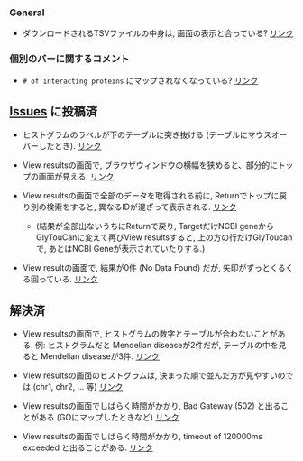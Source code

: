 ### General

- ダウンロードされるTSVファイルの中身は, 画面の表示と合っている? [リンク](https://togodx.dbcls.jp/human/?dataset=ensembl_gene&annotations=%5B%7B%22attribute%22%3A%22gene_high_level_expression_refex%22%7D%5D&filters=%5B%7B%22attribute%22%3A%22variant_clinical_significance_togovar%22%2C%22nodes%22%3A%5B%7B%22node%22%3A%22risk_factor%22%7D%5D%7D%5D)

### 個別のバーに関するコメント

- `# of interacting proteins` にマップされなくなっている? [リンク](https://togodx.dbcls.jp/human/?dataset=chembl_compound&annotations=%5B%7B%22attribute%22%3A%22interaction_number_of_interacting_proteins_uniprot%22%7D%2C%7B%22attribute%22%3A%22interaction_chembl_assay_existence_uniprot%22%7D%5D&filters=%5B%7B%22attribute%22%3A%22disease_diseases_mesh%22%2C%22nodes%22%3A%5B%7B%22node%22%3A%22D007239%22%7D%5D%7D%5D)

## [Issues](https://github.com/togodx/togodx-app/issues) に投稿済

- ヒストグラムのラベルが下のテーブルに突き抜ける (テーブルにマウスオーバーしたとき). [リンク](https://togodx.dbcls.jp/human/?dataset=ensembl_gene&annotations=%5B%7B%22attribute%22%3A%22disease_diseases_mesh%22%7D%5D&filters=%5B%7B%22attribute%22%3A%22gene_chromosome_ensembl%22%2C%22nodes%22%3A%5B%7B%22node%22%3A%2215%22%7D%5D%7D%5D)

- View resultsの画面で, ブラウザウィンドウの横幅を狭めると、部分的にトップの画面が見える. [リンク](https://togodx.dbcls.jp/human/?dataset=ensembl_gene&annotations=%5B%7B%22attribute%22%3A%22gene_high_level_expression_refex%22%7D%5D&filters=%5B%7B%22attribute%22%3A%22gene_chromosome_ensembl%22%2C%22nodes%22%3A%5B%7B%22node%22%3A%2224%22%7D%5D%7D%5D)

- View resultsの画面で全部のデータを取得される前に, Returnでトップに戻り別の検索をすると, 異なるIDが混ざって表示される. [リンク](https://togodx.dbcls.jp/human/?dataset=ncbigene&annotations=%5B%7B%22attribute%22%3A%22gene_high_level_expression_refex%22%7D%5D&filters=%5B%7B%22attribute%22%3A%22compound_chemical_role_chebi%22%2C%22nodes%22%3A%5B%7B%22node%22%3A%2278298%22%7D%5D%7D%5D)
  - (結果が全部出ないうちにReturnで戻り, TargetだけNCBI geneからGlyTouCanに変えて再びView resultsすると, 上の方の行だけGlyToucanで, あとはNCBI Geneが表示されていたりする.)

- View resultの画面で, 結果が0件 (No Data Found) だが, 矢印がずっとくるくる回っている. [リンク](https://togodx.dbcls.jp/human/?dataset=nando&annotations=%5B%7B%22attribute%22%3A%22compound_action_type_chembl%22%7D%5D&filters=%5B%7B%22attribute%22%3A%22compound_drug_indication_mesh_chembl%22%2C%22nodes%22%3A%5B%7B%22node%22%3A%22D007239%22%7D%5D%7D%2C%7B%22attribute%22%3A%22interaction_chembl_assay_existence_uniprot%22%2C%22nodes%22%3A%5B%7B%22node%22%3A%221%22%7D%5D%7D%5D)

## 解決済

- View resultsの画面で, ヒストグラムの数字とテーブルが合わないことがある. 例: ヒストグラムだと Mendelian diseaseが2件だが, テーブルの中を見ると Mendelian diseaseが3件. [リンク](https://togodx.dbcls.jp/human/?dataset=ensembl_gene&annotations=%5B%7B%22attribute%22%3A%22disease_diseases_mondo%22%7D%5D&filters=%5B%7B%22attribute%22%3A%22gene_biotype_ensembl%22%2C%22nodes%22%3A%5B%7B%22node%22%3A%22miRNA%22%7D%5D%7D%5D)

- View resultsの画面のヒストグラムは, 決まった順で並んだ方が見やすいのでは (chr1, chr2, … 等) [リンク](https://togodx.dbcls.jp/human/?dataset=mesh&annotations=%5B%7B%22attribute%22%3A%22gene_chromosome_ensembl%22%7D%5D&filters=%5B%7B%22attribute%22%3A%22disease_diseases_mesh%22%2C%22nodes%22%3A%5B%7B%22node%22%3A%22D009422%22%7D%5D%7D%5D)

- View resultsの画面でしばらく時間がかかり, Bad Gateway (502) と出ることがある (GOにマップしたときなど) [リンク](https://togodx.dbcls.jp/human/?dataset=ensembl_gene&annotations=%5B%7B%22attribute%22%3A%22protein_biological_process_uniprot%22%7D%5D&filters=%5B%7B%22attribute%22%3A%22protein_domains_uniprot%22%2C%22nodes%22%3A%5B%7B%22node%22%3A%22393%22%7D%5D%7D%5D)

- View resultsの画面でしばらく時間がかかり, timeout of 120000ms exceeded と出ることがある. [リンク](https://togodx.dbcls.jp/human/?dataset=ensembl_gene&annotations=%5B%7B%22attribute%22%3A%22protein_isolation_source_uniprot%22%7D%5D&filters=%5B%7B%22attribute%22%3A%22gene_chromosome_ensembl%22%2C%22nodes%22%3A%5B%7B%22node%22%3A%2224%22%7D%5D%7D%5D)

